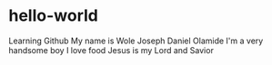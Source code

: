 # hello-world
Learning Github
My name is Wole Joseph Daniel Olamide
I'm a very handsome boy
I love food
Jesus is my Lord and Savior
